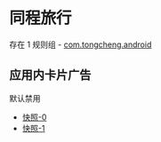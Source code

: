 # 同程旅行

存在 1 规则组 - [com.tongcheng.android](/src/apps/com.tongcheng.android.ts)

## 应用内卡片广告

默认禁用

- [快照-0](https://i.gkd.li/i/13167070)
- [快照-1](https://i.gkd.li/i/13167149)
